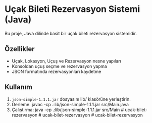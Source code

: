 # Uçak Bileti Rezervasyon Sistemi (Java)

Bu proje, Java dilinde basit bir uçak bileti rezervasyon sistemidir.

## Özellikler
- Uçak, Lokasyon, Uçuş ve Rezervasyon nesne yapıları
- Konsoldan uçuş seçme ve rezervasyon yapma
- JSON formatında rezervasyonları kaydetme

## Kullanım
1. `json-simple-1.1.1.jar` dosyasını lib/ klasörüne yerleştirin.
2. Derleme:
   javac -cp .:lib/json-simple-1.1.1.jar src/Main.java
3. Çalıştırma:
   java -cp .:lib/json-simple-1.1.1.jar src/Main
#   u c a k - b i l e t - r e z e r v a s y o n  
 #   u c a k - b i l e t - r e z e r v a s y o n  
 #   u c a k - b i l e t - r e z e r v a s y o n  
 